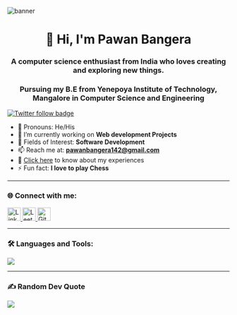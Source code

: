 ![banner](https://user-images.githubusercontent.com/76683598/121713108-1baeb000-cafa-11eb-955e-c970d98952e6.png)

<h1 align="center">👋 Hi, I'm Pawan Bangera</h1>
<h3 align="center">A computer science enthusiast from India who loves creating and exploring new things.</h3>
<h3 align="center">Pursuing my B.E from Yenepoya Institute of Technology, Mangalore in Computer Science and Engineering</h3>

<p align="left">
  <a href="https://twitter.com/" target="_blank">
    <img src="https://img.shields.io/twitter/follow/?logo=twitter&style=for-the-badge" alt="Twitter follow badge" />
  </a>
</p>

- 👦 Pronouns: He/His  
- 🔭 I’m currently working on **Web development Projects**  
- 🌱 Fields of Interest: **Software Development**  
- 📫 Reach me at: **pawanbangera142@gmail.com**  
- 📄 [Click here](https://pawanbangera7.vercel.app/) to know about my experiences  
- ⚡ Fun fact: **I love to play Chess**

---

### 🌐 Connect with me:

<p align="left">
  <!-- LinkedIn -->
  <a href="https://www.linkedin.com/in/k-pawan-bangera-3865441ba/" target="_blank">
    <img src="https://cdn.jsdelivr.net/gh/devicons/devicon/icons/linkedin/linkedin-original.svg" alt="LinkedIn" height="30" width="30"/>
  </a>

  <!-- LeetCode -->
  <a href="https://leetcode.com/u/Pawan_Bangera/" target="_blank">
    <img src="https://cdn.jsdelivr.net/gh/simple-icons/simple-icons/icons/leetcode.svg" alt="LeetCode" height="30" width="30"/>
  </a>

  <!-- GitHub -->
  <a href="https://github.com/PawanBangera1" target="_blank">
    <img src="https://cdn.jsdelivr.net/gh/devicons/devicon/icons/github/github-original.svg" alt="GitHub" height="30" width="30"/>
  </a>

---

### 🛠️ Languages and Tools:

<p align="left">
  <a href="https://skillicons.dev">
    <img src="https://skillicons.dev/icons?i=anaconda,androidstudio,aws,c,css,docker,express,figma,git,github,html,js,mongodb,mysql,nodejs,postgres,py,tailwind,vscode&perline=9" />
  </a>
</p>

---

### ✍️ Random Dev Quote

![](https://quotes-github-readme.vercel.app/api?type=horizontal&theme=dark&border=true)
